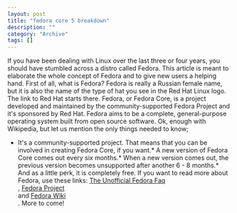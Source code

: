 ```yaml
--- 
layout: post 
title: "fedora core 5 breakdown"
description: ""
category: "Archive"
tags: []
---  
```

If you have been dealing with Linux over the last three or four years, you should have stumbled across a distro called Fedora. This article is meant to elaborate the whole concept of Fedora and to give new users a helping hand.
 First of all, what is Fedora? Fedora is really a Russian female name, but it is also the name of the type of hat you see in the Red Hat Linux logo. The link to Red Hat starts there.
 Fedora, or Fedora Core, is a project developed and maintained by the community-supported Fedora Project and it's sponsored by Red Hat. Fedora aims to be a complete, general-purpose operating system built from open source software. Ok, enough with Wikipedia, but let us mention the only things needed to know;
 * It's a community-supported project. That means that you  can be involved in creating Fedora Core, if you want.* A new version of Fedora Core comes out every six months.* When a new version comes out, the previous version becomes unsupported after another 6 - 8 months.* And as a little perk, it is completely free. If you want to read more about Fedora, use these links: <a href="http://www.fedorafaq.org">The Unofficial Fedora Faq</a> <br/>, <a href="http://fedora.redhat.com">Fedora Project</a> <br/> and <a href="http://en.wikipedia.org/wiki/Fedora_Core">Fedora Wiki</a> <br/>.
 More to come!


